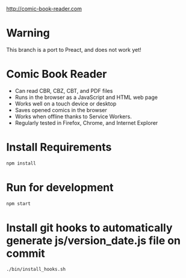 http://comic-book-reader.com

Warning
===================
This branch is a port to Preact, and does not work yet!

Comic Book Reader
===================
* Can read CBR, CBZ, CBT, and PDF files
* Runs in the browser as a JavaScript and HTML web page
* Works well on a touch device or desktop
* Saves opened comics in the browser
* Works when offline thanks to Service Workers.
* Regularly tested in Firefox, Chrome, and Internet Explorer

# Install Requirements
```bash
npm install
```

# Run for development
```bash
npm start
```


# Install git hooks to automatically generate js/version_date.js file on commit
```bash
./bin/install_hooks.sh
```

